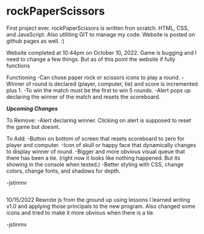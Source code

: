# rockPaperScissors

First project ever. rockPaperScissors is written fron scratch. HTML, CSS, and JavaScript. Also utiliting GIT to manage my code. Website is posted on github pages as well. :)

Website completed at 10:44pm on October 10, 2022. Game is bugging and I need to change a few things. But as of this point the website if fully functions

Functioning
-Can chose paper rock or scissors icons to play a round.
-Winner of round is declared (player, computer, tie) and score is incremented plus 1.
-To win the match must be the first to win 5 rounds.
-Alert pops up declaring the winner of the match and resets the scoreboard.

**_Upcoming Changes_**

To Remove:
-Alert declaring winner. Clicking on alert is supposed to reset the game but doesnt.

To Add:
-Button on bottom of screen that resets scoreboard to zero for player and computer.
-Icon of skull or happy face that dynamically changes to display winner of round.
-Bigger and more obvious visual queue that there has been a tie. (right now it looks like nothing happened. But its showing in the console when tested.)
-Better styling with CSS, change colors, change fonts, and shadows for depth.

-jstinmv

```

```

10/15/2022
Rewrote js from the ground up using lessons I learned writing v1.0 and applying those principals to the new program. Also changed some icons and tried to make it more obvious when there is a tie.

-jstinmv

```

```
